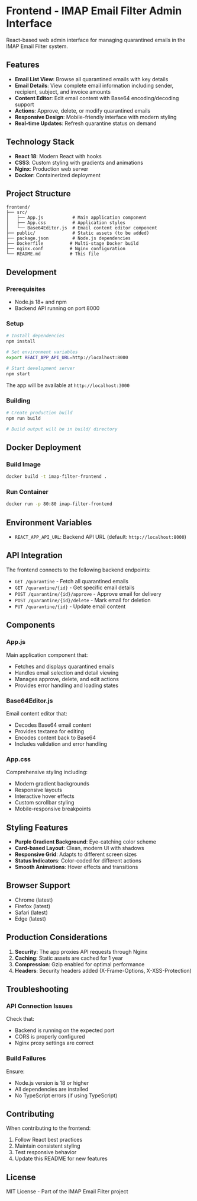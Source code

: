 # Frontend - IMAP Email Filter Admin Interface

React-based web admin interface for managing quarantined emails in the IMAP Email Filter system.

## Features

- **Email List View**: Browse all quarantined emails with key details
- **Email Details**: View complete email information including sender, recipient, subject, and invoice amounts
- **Content Editor**: Edit email content with Base64 encoding/decoding support
- **Actions**: Approve, delete, or modify quarantined emails
- **Responsive Design**: Mobile-friendly interface with modern styling
- **Real-time Updates**: Refresh quarantine status on demand

## Technology Stack

- **React 18**: Modern React with hooks
- **CSS3**: Custom styling with gradients and animations
- **Nginx**: Production web server
- **Docker**: Containerized deployment

## Project Structure

```
frontend/
├── src/
│   ├── App.js           # Main application component
│   ├── App.css          # Application styles
│   └── Base64Editor.js  # Email content editor component
├── public/              # Static assets (to be added)
├── package.json         # Node.js dependencies
├── Dockerfile          # Multi-stage Docker build
├── nginx.conf          # Nginx configuration
└── README.md           # This file
```

## Development

### Prerequisites

- Node.js 18+ and npm
- Backend API running on port 8000

### Setup

```bash
# Install dependencies
npm install

# Set environment variables
export REACT_APP_API_URL=http://localhost:8000

# Start development server
npm start
```

The app will be available at `http://localhost:3000`

### Building

```bash
# Create production build
npm run build

# Build output will be in build/ directory
```

## Docker Deployment

### Build Image

```bash
docker build -t imap-filter-frontend .
```

### Run Container

```bash
docker run -p 80:80 imap-filter-frontend
```

## Environment Variables

- `REACT_APP_API_URL`: Backend API URL (default: `http://localhost:8000`)

## API Integration

The frontend connects to the following backend endpoints:

- `GET /quarantine` - Fetch all quarantined emails
- `GET /quarantine/{id}` - Get specific email details
- `POST /quarantine/{id}/approve` - Approve email for delivery
- `POST /quarantine/{id}/delete` - Mark email for deletion
- `PUT /quarantine/{id}` - Update email content

## Components

### App.js

Main application component that:
- Fetches and displays quarantined emails
- Handles email selection and detail viewing
- Manages approve, delete, and edit actions
- Provides error handling and loading states

### Base64Editor.js

Email content editor that:
- Decodes Base64 email content
- Provides textarea for editing
- Encodes content back to Base64
- Includes validation and error handling

### App.css

Comprehensive styling including:
- Modern gradient backgrounds
- Responsive layouts
- Interactive hover effects
- Custom scrollbar styling
- Mobile-responsive breakpoints

## Styling Features

- **Purple Gradient Background**: Eye-catching color scheme
- **Card-based Layout**: Clean, modern UI with shadows
- **Responsive Grid**: Adapts to different screen sizes
- **Status Indicators**: Color-coded for different actions
- **Smooth Animations**: Hover effects and transitions

## Browser Support

- Chrome (latest)
- Firefox (latest)
- Safari (latest)
- Edge (latest)

## Production Considerations

1. **Security**: The app proxies API requests through Nginx
2. **Caching**: Static assets are cached for 1 year
3. **Compression**: Gzip enabled for optimal performance
4. **Headers**: Security headers added (X-Frame-Options, X-XSS-Protection)

## Troubleshooting

### API Connection Issues

Check that:
- Backend is running on the expected port
- CORS is properly configured
- Nginx proxy settings are correct

### Build Failures

Ensure:
- Node.js version is 18 or higher
- All dependencies are installed
- No TypeScript errors (if using TypeScript)

## Contributing

When contributing to the frontend:

1. Follow React best practices
2. Maintain consistent styling
3. Test responsive behavior
4. Update this README for new features

## License

MIT License - Part of the IMAP Email Filter project
